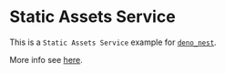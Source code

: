 # Static Assets Service

This is a `Static Assets Service` example for
[`deno_nest`](https://deno.land/x/deno_nest).

More info see [here](https://nests.deno.dev/en-US/documentation/27_static).
